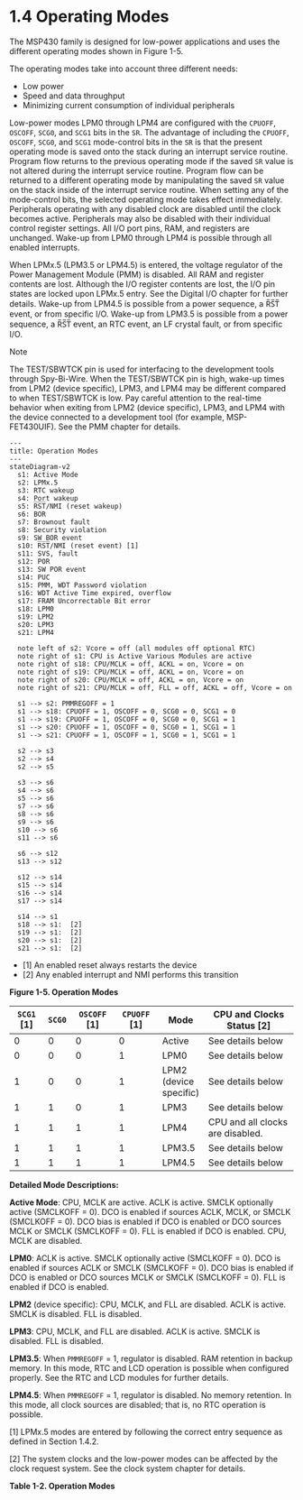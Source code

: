 # 1.4 Operating Modes

The MSP430 family is designed for low-power applications and uses the different operating modes shown in
Figure 1-5.

The operating modes take into account three different needs:

- Low power
- Speed and data throughput
- Minimizing current consumption of individual peripherals

Low-power modes LPM0 through LPM4 are configured with the `CPUOFF`, `OSCOFF`, `SCG0`, and `SCG1` bits in the `SR`.
The advantage of including the `CPUOFF`, `OSCOFF`, `SCG0`, and `SCG1` mode-control bits in the `SR` is that the present
operating mode is saved onto the stack during an interrupt service routine. Program flow returns to the previous
operating mode if the saved `SR` value is not altered during the interrupt service routine.
Program flow can be returned to a different operating mode by manipulating the saved `SR` value on the stack inside of
the interrupt service routine.
When setting any of the mode-control bits, the selected operating mode takes effect immediately.
Peripherals operating with any disabled clock are disabled until the clock becomes active. Peripherals may also be
disabled with their individual control register settings.
All I/O port pins, RAM, and registers are unchanged. Wake-up from LPM0 through LPM4 is possible through all enabled
interrupts.

When LPMx.5 (LPM3.5 or LPM4.5) is entered, the voltage regulator of the Power Management Module (PMM) is disabled. All
RAM and register contents are lost.
Although the I/O register contents are lost, the I/O pin states are locked upon LPMx.5 entry. See the
Digital I/O chapter for further details.
Wake-up from LPM4.5 is possible from a power sequence, a R̅S̅T̅ event, or from specific I/O.
Wake-up from LPM3.5 is possible from a power sequence, a R̅S̅T̅ event, an RTC event, an LF crystal fault, or from
specific I/O.

> [!NOTE]
> The TEST/SBWTCK pin is used for interfacing to the development tools through Spy-Bi-Wire.
> When the TEST/SBWTCK pin is high, wake-up times from LPM2 (device specific), LPM3, and LPM4 may be different compared
> to when TEST/SBWTCK is low.
> Pay careful attention to the real-time behavior when exiting from LPM2 (device specific), LPM3, and LPM4 with the
> device connected to a development tool (for example, MSP-FET430UIF). See the PMM chapter for details.

<a id="figure-1-5"></a>

```mermaid
---
title: Operation Modes
---
stateDiagram-v2
  s1: Active Mode
  s2: LPMx.5
  s3: RTC wakeup
  s4: Port wakeup
  s5: R̅S̅T̅/NMI (reset wakeup)
  s6: BOR
  s7: Brownout fault
  s8: Security violation
  s9: SW BOR event
  s10: R̅S̅T̅/NMI (reset event) [1]
  s11: SVS, fault
  s12: POR
  s13: SW POR event
  s14: PUC
  s15: PMM, WDT Password violation
  s16: WDT Active Time expired, overflow
  s17: FRAM Uncorrectable Bit error
  s18: LPM0
  s19: LPM2
  s20: LPM3
  s21: LPM4

  note left of s2: Vcore = off (all modules off optional RTC)
  note right of s1: CPU is Active Various Modules are active
  note right of s18: CPU/MCLK = off, ACKL = on, Vcore = on
  note right of s19: CPU/MCLK = off, ACKL = on, Vcore = on
  note right of s20: CPU/MCLK = off, ACKL = on, Vcore = on
  note right of s21: CPU/MCLK = off, FLL = off, ACKL = off, Vcore = on

  s1 --> s2: PMMREGOFF = 1
  s1 --> s18: CPUOFF = 1, OSCOFF = 0, SCG0 = 0, SCG1 = 0
  s1 --> s19: CPUOFF = 1, OSCOFF = 0, SCG0 = 0, SCG1 = 1
  s1 --> s20: CPUOFF = 1, OSCOFF = 0, SCG0 = 1, SCG1 = 1
  s1 --> s21: CPUOFF = 1, OSCOFF = 1, SCG0 = 1, SCG1 = 1

  s2 --> s3
  s2 --> s4
  s2 --> s5

  s3 --> s6
  s4 --> s6
  s5 --> s6
  s7 --> s6
  s8 --> s6
  s9 --> s6
  s10 --> s6
  s11 --> s6

  s6 --> s12
  s13 --> s12

  s12 --> s14
  s15 --> s14
  s16 --> s14
  s17 --> s14

  s14 --> s1
  s18 --> s1:  [2]
  s19 --> s1:  [2]
  s20 --> s1:  [2]
  s21 --> s1:  [2]
```

- [1] An enabled reset always restarts the device
- [2] Any enabled interrupt and NMI performs this transition

**Figure 1-5. Operation Modes**

<a id="table-1-2"></a>

| `SCG1` [1] | `SCG0` | `OSCOFF` [1] | `CPUOFF` [1] | Mode                         | CPU and Clocks Status [2] |
| ---------- | ------ | ------------ | ------------ | ---------------------------- | ------------------------- |
| 0         | 0      | 0           | 0           | Active                       | See details below |
| 0         | 0      | 0           | 1           | LPM0                         | See details below |
| 1         | 0      | 0           | 1           | LPM2<br>(device<br>specific) | See details below |
| 1         | 1      | 0           | 1           | LPM3                         | See details below |
| 1         | 1      | 1           | 1           | LPM4                         | CPU and all clocks are disabled. |
| 1         | 1      | 1           | 1           | LPM3.5                       | See details below |
| 1         | 1      | 1           | 1           | LPM4.5                       | See details below |

**Detailed Mode Descriptions:**

**Active Mode**: CPU, MCLK are active. ACLK is active. SMCLK optionally active (SMCLKOFF = 0). DCO
is enabled if sources ACLK, MCLK, or SMCLK (SMCLKOFF = 0). DCO bias is enabled if DCO is enabled or
DCO sources MCLK or SMCLK (SMCLKOFF = 0). FLL is enabled if DCO is enabled. CPU, MCLK are disabled.

**LPM0**: ACLK is active. SMCLK optionally active (SMCLKOFF = 0). DCO is enabled if sources ACLK or
SMCLK (SMCLKOFF = 0). DCO bias is enabled if DCO is enabled or DCO sources MCLK or SMCLK
(SMCLKOFF = 0). FLL is enabled if DCO is enabled.

**LPM2** (device specific): CPU, MCLK, and FLL are disabled. ACLK is active. SMCLK is disabled.
FLL is disabled.

**LPM3**: CPU, MCLK, and FLL are disabled. ACLK is active. SMCLK is disabled. FLL is disabled.

**LPM3.5**: When `PMMREGOFF` = 1, regulator is disabled. RAM retention in backup memory. In this
mode, RTC and LCD operation is possible when configured properly. See the RTC and LCD modules for
further details.

**LPM4.5**: When `PMMREGOFF` = 1, regulator is disabled. No memory retention. In this mode, all
clock sources are disabled; that is, no RTC operation is possible.

[1] LPMx.5 modes are entered by following the correct entry sequence as defined in
Section 1.4.2.

[2] The system clocks and the low-power modes can be affected by the clock request system. See the
clock system chapter for details.

**Table 1-2. Operation Modes**
